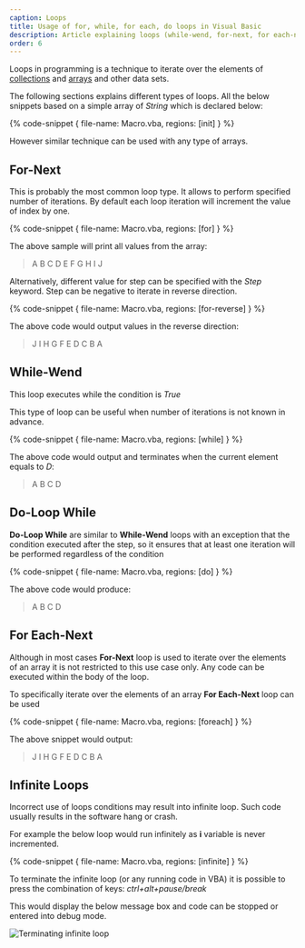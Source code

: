```yaml
---
caption: Loops
title: Usage of for, while, for each, do loops in Visual Basic
description: Article explaining loops (while-wend, for-next, for each-next, do-while) and traversing techniques
order: 6
---
```

Loops in programming is a technique to iterate over the elements of [collections](/docs/codestack/visual-basic/data-sets/collection/) and [arrays](/docs/codestack/visual-basic/data-sets/array/) and other data sets.

The following sections explains different types of loops. All the below snippets based on a simple array of *String* which is declared below:

{% code-snippet { file-name: Macro.vba, regions: [init] } %}

However similar technique can be used with any type of arrays.

## For-Next

This is probably the most common loop type. It allows to perform specified number of iterations. By default each loop iteration will increment the value of index by one.

{% code-snippet { file-name: Macro.vba, regions: [for] } %}

The above sample will print all values from the array:

> A B C D E F G H I J

Alternatively, different value for step can be specified with the *Step* keyword. Step can be negative to iterate in reverse direction.

{% code-snippet { file-name: Macro.vba, regions: [for-reverse] } %}

The above code would output values in the reverse direction:

> J I H G F E D C B A

## While-Wend

This loop executes while the condition is *True*

This type of loop can be useful when number of iterations is not known in advance.

{% code-snippet { file-name: Macro.vba, regions: [while] } %}

The above code would output and terminates when the current element equals to *D*:

> A B C D

## Do-Loop While

**Do-Loop While** are similar to **While-Wend** loops with an exception that the condition executed after the step, so it ensures that at least one iteration will be performed regardless of the condition

{% code-snippet { file-name: Macro.vba, regions: [do] } %}

The above code would produce:

> A B C D

## For Each-Next

Although in most cases **For-Next** loop is used to iterate over the elements of an array it is not restricted to this use case only. Any code can be executed within the body of the loop.

To specifically iterate over the elements of an array **For Each-Next** loop can be used

{% code-snippet { file-name: Macro.vba, regions: [foreach] } %}

The above snippet would output:

> J I H G F E D C B A

## Infinite Loops

Incorrect use of loops conditions may result into infinite loop. Such code usually results in the software hang or crash.

For example the below loop would run infinitely as **i** variable is never incremented.

{% code-snippet { file-name: Macro.vba, regions: [infinite] } %}

To terminate the infinite loop (or any running code in VBA) it is possible to press the combination of keys: *ctrl+alt+pause/break*

This would display the below message box and code can be stopped or entered into debug mode.

![Terminating infinite loop](terminate-code-execution.png)